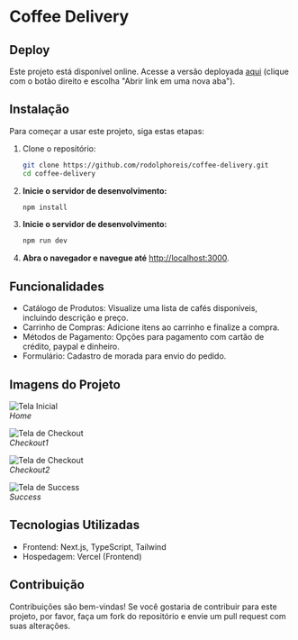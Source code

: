 # Coffee Delivery

## Deploy
Este projeto está disponível online. Acesse a versão deployada [aqui](https://coffee-delivery-jade-rho.vercel.app/) (clique com o botão direito e escolha "Abrir link em uma nova aba").

## Instalação
Para começar a usar este projeto, siga estas etapas:
1. Clone o repositório:
   ```bash
   git clone https://github.com/rodolphoreis/coffee-delivery.git
   cd coffee-delivery
    ```

2. **Inicie o servidor de desenvolvimento:**

   ```bash
   npm install

   ```

3. **Inicie o servidor de desenvolvimento:**
    ```bash
   npm run dev

   ```
   

5. **Abra o navegador e navegue até** [http://localhost:3000](http://localhost:3000).

## Funcionalidades

- Catálogo de Produtos: Visualize uma lista de cafés disponíveis, incluindo descrição e preço.
- Carrinho de Compras: Adicione itens ao carrinho e finalize a compra.
- Métodos de Pagamento: Opções para pagamento com cartão de crédito, paypal e dinheiro.
- Formulário: Cadastro de morada para envio do pedido.

## Imagens do Projeto

![Tela Inicial](src/img/home.png)  
_Home_

![Tela de Checkout](src/img/checkout1.png)  
_Checkout1_

![Tela de Checkout](src/img/checkout2.png)  
_Checkout2_

![Tela de Success](src/img/success.png)  
_Success_

##  Tecnologias Utilizadas

- Frontend: Next.js, TypeScript, Tailwind 
- Hospedagem: Vercel (Frontend)

## Contribuição

Contribuições são bem-vindas! Se você gostaria de contribuir para este projeto, por favor, faça um fork do repositório e envie um pull request com suas alterações.

